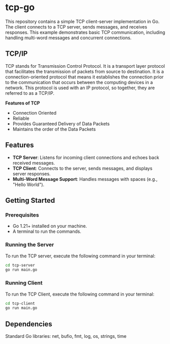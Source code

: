 # tcp-go

This repository contains a simple TCP client-server implementation in Go. The client connects to a TCP server, sends messages, and receives responses. This example demonstrates basic TCP communication, including handling multi-word messages and concurrent connections.

## TCP/IP
TCP stands for Transmission Control Protocol. It is a transport layer protocol that facilitates the transmission of packets from source to destination. It is a connection-oriented protocol that means it establishes the connection prior to the communication that occurs between the computing devices in a network. This protocol is used with an IP protocol, so together, they are referred to as a TCP/IP.

**Features of TCP**
- Connection Oriented
- Reliable
- Provides Guaranteed Delivery of Data Packets
- Maintains the order of the Data Packets

## Features

- **TCP Server**: Listens for incoming client connections and echoes back received messages.
- **TCP Client**: Connects to the server, sends messages, and displays server responses.
- **Multi-Word Message Support**: Handles messages with spaces (e.g., "Hello World").

## Getting Started

### Prerequisites

- Go 1.21+ installed on your machine.
- A terminal to run the commands.

### Running the Server

To run the TCP server, execute the following command in your terminal:

```bash
cd tcp-server
go run main.go
```

### Running Client

To run the TCP Client, execute the following command in your terminal:

```bash
cd tcp-client
go run main.go
```

## Dependencies
Standard Go libraries: net, bufio, fmt, log, os, strings, time